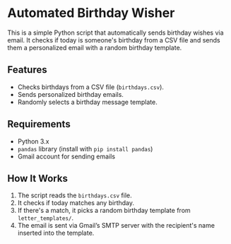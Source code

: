 # Automated Birthday Wisher

This is a simple Python script that automatically sends birthday wishes via email. It checks if today is someone's birthday from a CSV file and sends them a personalized email with a random birthday template.

## Features
- Checks birthdays from a CSV file (`birthdays.csv`).
- Sends personalized birthday emails.
- Randomly selects a birthday message template.

## Requirements
- Python 3.x
- `pandas` library (install with `pip install pandas`)
- Gmail account for sending emails

## How It Works
1. The script reads the `birthdays.csv` file.
2. It checks if today matches any birthday.
3. If there's a match, it picks a random birthday template from `letter_templates/`.
4. The email is sent via Gmail’s SMTP server with the recipient's name inserted into the template.

